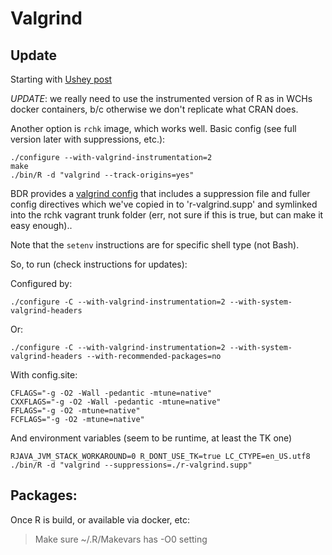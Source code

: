 # Valgrind

## Update

Starting with [Ushey post][2]

*UPDATE*: we really need to use the instrumented version of R as in WCHs docker
containers, b/c otherwise we don't replicate what CRAN does.

Another option is `rchk` image, which works well.  Basic config (see full
version later with suppressions, etc.):

    ./configure --with-valgrind-instrumentation=2
    make
    ./bin/R -d "valgrind --track-origins=yes"

BDR provides a [valgrind config][1] that includes a suppression file and fuller
config directives which we've copied in to 'r-valgrind.supp' and symlinked into
the rchk vagrant trunk folder (err, not sure if this is true, but can make it
easy enough)..

Note that the `setenv` instructions are for specific shell type (not Bash).

So, to run (check instructions for updates):

Configured by:

    ./configure -C --with-valgrind-instrumentation=2 --with-system-valgrind-headers

Or:

    ./configure -C --with-valgrind-instrumentation=2 --with-system-valgrind-headers --with-recommended-packages=no

With config.site:

    CFLAGS="-g -O2 -Wall -pedantic -mtune=native"
    CXXFLAGS="-g -O2 -Wall -pedantic -mtune=native"
    FFLAGS="-g -O2 -mtune=native"
    FCFLAGS="-g -O2 -mtune=native"

And environment variables (seem to be runtime, at least the TK one)

    RJAVA_JVM_STACK_WORKAROUND=0 R_DONT_USE_TK=true LC_CTYPE=en_US.utf8 ./bin/R -d "valgrind --suppressions=./r-valgrind.supp"


## Packages:

Once R is build, or available via docker, etc:

> Make sure ~/.R/Makevars has -O0 setting


[1]: https://www.stats.ox.ac.uk/pub/bdr/memtests/README.txt
[2]: https://kevinushey.github.io/blog/2015/04/05/debugging-with-valgrind/
